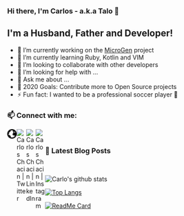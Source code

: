 ### Hi there, I'm Carlos - a.k.a Talo 👋

## I'm a Husband, Father and Developer!

- 🔭 I’m currently working on the [MicroGen][microgen] project
- 🌱 I’m currently learning Ruby, Kotlin and VIM
- 👯 I’m looking to collaborate with other developers
- 🤔 I’m looking for help with ...
- 💬 Ask me about ...
- 🥅 2020 Goals: Contribute more to Open Source projects
- ⚡ Fun fact: I wanted to be a professional soccer player 🤣

### 📫 Connect with me:

[<img align="left" alt="carloschac.in" width="22px" src="https://raw.githubusercontent.com/iconic/open-iconic/master/svg/globe.svg" />][website]
[<img align="left" alt="Carlos Chacin | Twitter" width="22px" src="https://cdn.jsdelivr.net/npm/simple-icons@v3/icons/twitter.svg" />][twitter]
[<img align="left" alt="Carlos Chacin | LinkedIn" width="22px" src="https://cdn.jsdelivr.net/npm/simple-icons@v3/icons/linkedin.svg" />][linkedin]
[<img align="left" alt="Carlos Chacin | Instagram" width="22px" src="https://cdn.jsdelivr.net/npm/simple-icons@v3/icons/instagram.svg" />][instagram]

<br />

### 📕 Latest Blog Posts
<!-- BLOG-POST-LIST:START -->
<!-- BLOG-POST-LIST:END -->

<br />

![Carlo's github stats](https://github-readme-stats.vercel.app/api?username=cchacin&show_icons=true&include_all_commits=true&count_private=true)

[![Top Langs](https://github-readme-stats.vercel.app/api/top-langs/?username=cchacin&layout=compact)](https://github.com/cchacin)

[![ReadMe Card](https://github-readme-stats.vercel.app/api/pin/?username=cchacin&show_owner=true&repo=MicroGen)](https://github.com/cchacin/MicroGen)

[website]: https://CarlosChac.in
[twitter]: https://twitter.com/CarlosChacin
[instagram]: https://instagram.com/cchacin
[linkedin]: https://www.linkedin.com/in/carloschacin/?locale=en_US
[microgen]: https://microgen.io
